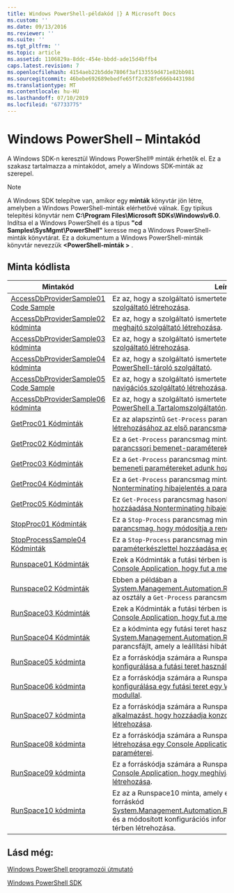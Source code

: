 ```yaml
---
title: Windows PowerShell-példakód |} A Microsoft Docs
ms.custom: ''
ms.date: 09/13/2016
ms.reviewer: ''
ms.suite: ''
ms.tgt_pltfrm: ''
ms.topic: article
ms.assetid: 1106829a-8ddc-454e-bbdd-ade15d4bffb4
caps.latest.revision: 7
ms.openlocfilehash: 4154aeb22b5dde7806f3af133559d471e82bb981
ms.sourcegitcommit: 46bebe692689ebedfe65ff2c828fe666b443198d
ms.translationtype: MT
ms.contentlocale: hu-HU
ms.lasthandoff: 07/10/2019
ms.locfileid: "67733775"
---
```

# <a name="windows-powershell-sample-code"></a>Windows PowerShell – Mintakód

A Windows SDK-n keresztül Windows PowerShell® minták érhetők el. Ez a szakasz tartalmazza a mintakódot, amely a Windows SDK-minták az szerepel.

> [!NOTE]
> A Windows SDK telepítve van, amikor egy **minták** könyvtár jön létre, amelyben a Windows PowerShell-minták elérhetővé válnak. Egy tipikus telepítési könyvtár nem **C:\Program Files\Microsoft SDKs\Windows\v6.0**. Indítsa el a Windows PowerShell és a típus **"cd Samples\SysMgmt\PowerShell"** keresse meg a Windows PowerShell-minták könyvtárat. Ez a dokumentum a Windows PowerShell-minták könyvtár nevezzük  **\<PowerShell-minták >** .

## <a name="sample-code-listing"></a>Minta kódlista

|Mintakód|Leírás|
|-----------------|-----------------|
|[AccessDbProviderSample01 Code Sample](./accessdbprovidersample01-code-sample.md)|Ez az, hogy a szolgáltató ismertetett [alapvető Windows PowerShell-szolgáltató létrehozása](./creating-a-basic-windows-powershell-provider.md).|
|[AccessDbProviderSample02 kódminta](./accessdbprovidersample02-code-sample.md)|Ez az, hogy a szolgáltató ismertetett [egy Windows PowerShell-meghajtó szolgáltató létrehozása](./creating-a-windows-powershell-drive-provider.md).|
|[AccessDbProviderSample03 kódminta](./accessdbprovidersample03-code-sample.md)|Ez az, hogy a szolgáltató ismertetett [egy Windows PowerShell elem szolgáltató létrehozása](./creating-a-windows-powershell-item-provider.md).|
|[AccessDbProviderSample04 kódminta](./accessdbprovidersample04-code-sample.md)|Ez az, hogy a szolgáltató ismertetett [létrehozása a Windows PowerShell-tároló szolgáltató](./creating-a-windows-powershell-container-provider.md).|
|[AccessDbProviderSample05 Code Sample](./accessdbprovidersample05-code-sample.md)|Ez az, hogy a szolgáltató ismertetett [egy Windows PowerShell navigációs szolgáltató létrehozása](./creating-a-windows-powershell-navigation-provider.md).|
|[AccessDbProviderSample06 kódminta](./accessdbprovidersample06-code-sample.md)|Ez az, hogy a szolgáltató ismertetett [létrehozása a Windows PowerShell a Tartalomszolgáltatón](./creating-a-windows-powershell-content-provider.md).|
|[GetProc01 Kódminták](./getproc01-code-samples.md)|Ez az alapszintű `Get-Process` parancsmag minta ismertetett [létrehozásához az első parancsmag](../cmdlet/creating-a-cmdlet-without-parameters.md).|
|[GetProc02 Kódminták](./getproc02-code-samples.md)|Ez a `Get-Process` parancsmag minta ismertetett [a folyamat parancssori bemenet-paramétereket adunk hozzá](../cmdlet/adding-parameters-that-process-command-line-input.md).|
|[GetProc03 Kódminták](./getproc03-code-samples.md)|Ez a `Get-Process` parancsmag minta ismertetett [a folyamat folyamat bemeneti paramétereket adunk hozzá](../cmdlet/adding-parameters-that-process-pipeline-input.md).|
|[GetProc04 Kódminták](./getproc04-code-samples.md)|Ez a `Get-Process` parancsmag minta ismertetett [hozzáadása Nonterminating hibajelentés a parancsmaghoz](../cmdlet/adding-non-terminating-error-reporting-to-your-cmdlet.md).|
|[GetProc05 Kódminták](./getproc05-code-samples.md)|Ez `Get-Process` parancsmag hasonlít a parancsmag ismertetett [hozzáadása Nonterminating hibajelentés a parancsmaghoz](../cmdlet/adding-non-terminating-error-reporting-to-your-cmdlet.md).|
|[StopProc01 Kódminták](./stopproc01-code-samples.md)|Ez a `Stop-Process` parancsmag minta ismertetett [létrehozása egy parancsmag, hogy módosítja a rendszer](../cmdlet/creating-a-cmdlet-that-modifies-the-system.md).|
|[StopProcessSample04 Kódminták](./stopprocesssample04-code-samples.md)|Ez a `Stop-Process` parancsmag minta ismertetett [paraméterkészlettel hozzáadása egy parancsmag](../cmdlet/adding-parameter-sets-to-a-cmdlet.md).|
|[Runspace01 Kódminták](./runspace01-code-samples.md)|Ezek a Kódminták a futási térben ismertetett [létrehozása egy Console Application, hogy fut a megadott parancs](/dotnet/csharp/programming-guide/inside-a-program/hello-world-your-first-program).|
|[Runspace02 Kódminták](./runspace02-code-samples.md)|Ebben a példában a [System.Management.Automation.Runspaceinvoke](/dotnet/api/System.Management.Automation.RunspaceInvoke) végrehajtásához az osztály a `Get-Process` parancsmag szinkron módon történik.|
|[RunSpace03 Kódminták](./runspace03-code-samples.md)|Ezek a Kódminták a futási térben ismertetett [létrehozása egy Console Application, hogy fut a megadott parancsfájl](fd).|
|[RunSpace04 Kódminták](./runspace04-code-samples.md)|Ez a kódminta egy futási teret használ, az a [System.Management.Automation.Runspaceinvoke](/dotnet/api/System.Management.Automation.RunspaceInvoke) osztály egy parancsfájlt, amely a leállítási hibát generál végrehajtásához.|
|[RunSpace05 kódminta](./runspace05-code-sample.md)|Ez a forráskódja számára a Runspace05 minta ismertetett [konfigurálása a futási teret használ RunspaceConfiguration](https://msdn.microsoft.com/en-us/42681d19-2d05-4975-befd-afb1990e79b2).|
|[RunSpace06 kódminta](./runspace06-code-sample.md)|Ez a forráskódja számára a Runspace06 minta ismertetett [konfigurálása egy futási teret egy Windows PowerShell beépülő modullal](https://msdn.microsoft.com/en-us/a7289ee8-9732-49ee-91c7-d533e9538b83).|
|[RunSpace07 kódminta](./runspace07-code-sample.md)|Ez a forráskódja számára a Runspace07 minta ismertetett [egy alkalmazást, hogy hozzáadja konzolparancsok egy folyamat létrehozása](https://msdn.microsoft.com/en-us/01eb7808-e97b-4905-80be-9e2fa38c262e).|
|[RunSpace08 kódminta](./runspace08-code-sample.md)|Ez a forráskódja számára a Runspace08 minta ismertetett [létrehozása egy Console Application, hogy hozzáadja a parancs paraméterei](https://msdn.microsoft.com/en-us/848b2b46-60f1-4a86-b448-cfc7c0cccfba).|
|[RunSpace09 kódminta](./runspace09-code-sample.md)|Ez a forráskódja számára a Runspace09 minta ismertetett [egy Console Application, hogy meghívja a folyamat aszinkron módon létrehozása](https://msdn.microsoft.com/en-us/198c1c94-2a06-457e-93ce-c0d910618e47).|
|[RunSpace10 kódminta](./runspace10-code-sample.md)|Ez az a Runspace10 minta, amely egy parancsmag hozzáadja a forráskód [System.Management.Automation.Runspaces.Runspaceconfiguration](/dotnet/api/System.Management.Automation.Runspaces.RunspaceConfiguration) és a módosított konfigurációs információk segítségével a futási térben létrehozása.|

## <a name="see-also"></a>Lásd még:

[Windows PowerShell programozói útmutató](./windows-powershell-programmer-s-guide.md)

[Windows PowerShell SDK](../windows-powershell-reference.md)